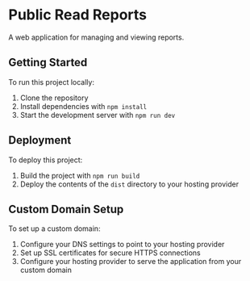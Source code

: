 # Public Read Reports

A web application for managing and viewing reports.

## Getting Started

To run this project locally:

1. Clone the repository
2. Install dependencies with `npm install`
3. Start the development server with `npm run dev`

## Deployment

To deploy this project:

1. Build the project with `npm run build`
2. Deploy the contents of the `dist` directory to your hosting provider

## Custom Domain Setup

To set up a custom domain:

1. Configure your DNS settings to point to your hosting provider
2. Set up SSL certificates for secure HTTPS connections
3. Configure your hosting provider to serve the application from your custom domain
